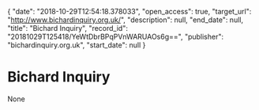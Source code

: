 {
  "date": "2018-10-29T12:54:18.378033", 
  "open_access": true, 
  "target_url": "http://www.bichardinquiry.org.uk/", 
  "description": null, 
  "end_date": null, 
  "title": "Bichard Inquiry", 
  "record_id": "20181029T125418/YeWtDbrBPqPVnWARUAOs6g==", 
  "publisher": "bichardinquiry.org.uk", 
  "start_date": null
}

# Bichard Inquiry

None